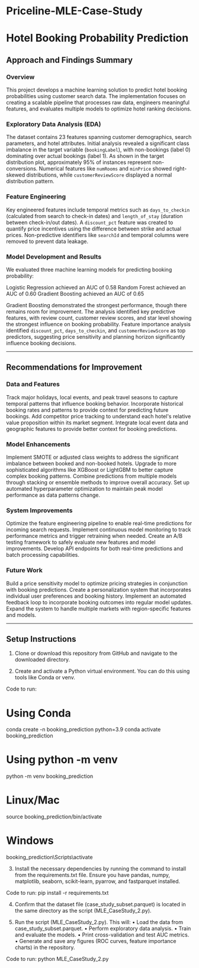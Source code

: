 # Priceline-MLE-Case-Study

# Hotel Booking Probability Prediction

## Approach and Findings Summary

### Overview
This project develops a machine learning solution to predict hotel booking probabilities using customer search data. The implementation focuses on creating a scalable pipeline that processes raw data, engineers meaningful features, and evaluates multiple models to optimize hotel ranking decisions.

### Exploratory Data Analysis (EDA)
The dataset contains 23 features spanning customer demographics, search parameters, and hotel attributes. Initial analysis revealed a significant class imbalance in the target variable (`bookingLabel`), with non-bookings (label 0) dominating over actual bookings (label 1). As shown in the target distribution plot, approximately 95% of instances represent non-conversions. Numerical features like `numRooms` and `minPrice` showed right-skewed distributions, while `customerReviewScore` displayed a normal distribution pattern.

### Feature Engineering
Key engineered features include temporal metrics such as `days_to_checkin` (calculated from search to check-in dates) and `length_of_stay` (duration between check-in/out dates). A `discount_pct` feature was created to quantify price incentives using the difference between strike and actual prices. Non-predictive identifiers like `searchId` and temporal columns were removed to prevent data leakage.

### Model Development and Results
We evaluated three machine learning models for predicting booking probability:

Logistic Regression achieved an AUC of 0.58
Random Forest achieved an AUC of 0.60
Gradient Boosting achieved an AUC of 0.65

Gradient Boosting demonstrated the strongest performance, though there remains room for improvement. The analysis identified key predictive features, with review count, customer review scores, and star level showing the strongest influence on booking probability. Feature importance analysis identified `discount_pct`, `days_to_checkin`, and `customerReviewScore` as top predictors, suggesting price sensitivity and planning horizon significantly influence booking decisions.

---

## Recommendations for Improvement
### Data and Features

Track major holidays, local events, and peak travel seasons to capture temporal patterns that influence booking behavior.
Incorporate historical booking rates and patterns to provide context for predicting future bookings.
Add competitor price tracking to understand each hotel's relative value proposition within its market segment.
Integrate local event data and geographic features to provide better context for booking predictions.

### Model Enhancements

Implement SMOTE or adjusted class weights to address the significant imbalance between booked and non-booked hotels.
Upgrade to more sophisticated algorithms like XGBoost or LightGBM to better capture complex booking patterns.
Combine predictions from multiple models through stacking or ensemble methods to improve overall accuracy.
Set up automated hyperparameter optimization to maintain peak model performance as data patterns change.

### System Improvements

Optimize the feature engineering pipeline to enable real-time predictions for incoming search requests.
Implement continuous model monitoring to track performance metrics and trigger retraining when needed.
Create an A/B testing framework to safely evaluate new features and model improvements.
Develop API endpoints for both real-time predictions and batch processing capabilities.

### Future Work

Build a price sensitivity model to optimize pricing strategies in conjunction with booking predictions.
Create a personalization system that incorporates individual user preferences and booking history.
Implement an automated feedback loop to incorporate booking outcomes into regular model updates.
Expand the system to handle multiple markets with region-specific features and models.

---

## Setup Instructions

1. Clone or download this repository from GitHub and navigate to the downloaded directory.

2. Create and activate a Python virtual environment. You can do this using tools like Conda or venv.

Code to run:

# Using Conda
conda create -n booking_prediction python=3.9
conda activate booking_prediction

# Using python -m venv
python -m venv booking_prediction
# Linux/Mac
source booking_prediction/bin/activate
# Windows
booking_prediction\Scripts\activate

3. Install the necessary dependencies by running the command to install from the requirements.txt file. Ensure you have pandas, numpy, matplotlib, seaborn, scikit-learn, pyarrow, and fastparquet installed.

Code to run: pip install -r requirements.txt

4. Confirm that the dataset file (case_study_subset.parquet) is located in the same directory as the script (MLE_CaseStudy_2.py).

5. Run the script (MLE_CaseStudy_2.py). This will: • Load the data from case_study_subset.parquet. • Perform exploratory data analysis. • Train and evaluate the models. • Print cross-validation and test AUC metrics. • Generate and save any figures (ROC curves, feature importance charts) in the repository.

Code to run: python MLE_CaseStudy_2.py

